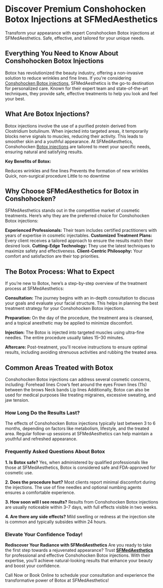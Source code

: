 # Discover Premium Conshohocken Botox Injections at SFMedAesthetics
Transform your appearance with expert Conshohocken Botox injections at SFMedAesthetics. Safe, effective, and tailored for your unique needs.

## Everything You Need to Know About Conshohocken Botox Injections
Botox has revolutionized the beauty industry, offering a non-invasive solution to reduce wrinkles and fine lines. If you're considering [Conshohocken Botox injections](https://sfmedaesthetics.com/services/botox-treatments-service), SFMedAesthetics is the go-to destination for personalized care. Known for their expert team and state-of-the-art techniques, they provide safe, effective treatments to help you look and feel your best.

## What Are Botox Injections?
Botox injections involve the use of a purified protein derived from Clostridium botulinum. When injected into targeted areas, it temporarily blocks nerve signals to muscles, reducing their activity. This leads to smoother skin and a youthful appearance. At SFMedAesthetics, Conshohocken [Botox injections](https://g.page/r/CfFyFw0iYNH-EBM/) are tailored to meet your specific needs, ensuring natural and satisfying results.

**Key Benefits of Botox:**

Reduces wrinkles and fine lines
Prevents the formation of new wrinkles
Quick, non-surgical procedure
Little to no downtime

## Why Choose SFMedAesthetics for Botox in Conshohocken?
SFMedAesthetics stands out in the competitive market of cosmetic treatments. Here’s why they are the preferred choice for Conshohocken Botox injections:

**Experienced Professionals:** Their team includes certified practitioners with years of expertise in cosmetic injectables.
**Customized Treatment Plans:** Every client receives a tailored approach to ensure the results match their desired look.
**Cutting-Edge Technology:** They use the latest techniques to maximize safety and effectiveness.
**Client-Centric Philosophy:** Your comfort and satisfaction are their top priorities.

## The Botox Process: What to Expect
If you’re new to Botox, here’s a step-by-step overview of the treatment process at SFMedAesthetics:

**Consultation:** The journey begins with an in-depth consultation to discuss your goals and evaluate your facial structure. This helps in planning the best treatment strategy for your Conshohocken Botox injections.

**Preparation:** On the day of the procedure, the treatment area is cleansed, and a topical anesthetic may be applied to minimize discomfort.

**Injection:** The Botox is injected into targeted muscles using ultra-fine needles. The entire procedure usually takes 15–30 minutes.

**Aftercare:** Post-treatment, you'll receive instructions to ensure optimal results, including avoiding strenuous activities and rubbing the treated area.

## Common Areas Treated with Botox
Conshohocken Botox injections can address several cosmetic concerns, including:
Forehead lines
Crow’s feet around the eyes
Frown lines (11s) between the brows
Neck bands
Lip lines
Additionally, Botox can also be used for medical purposes like treating migraines, excessive sweating, and jaw tension.

### How Long Do the Results Last?
The effects of Conshohocken Botox injections typically last between 3 to 6 months, depending on factors like metabolism, lifestyle, and the treated area. Regular follow-up sessions at SFMedAesthetics can help maintain a youthful and refreshed appearance.

### Frequently Asked Questions About Botox
**1. Is Botox safe?**
Yes, when administered by qualified professionals like those at SFMedAesthetics, Botox is considered safe and FDA-approved for cosmetic use.

**2. Does the procedure hurt?**
Most clients report minimal discomfort during the injections. The use of fine needles and optional numbing agents ensures a comfortable experience.

**3. How soon will I see results?**
Results from Conshohocken Botox injections are usually noticeable within 3–7 days, with full effects visible in two weeks.

**4. Are there any side effects?**
Mild swelling or redness at the injection site is common and typically subsides within 24 hours.

### Elevate Your Confidence Today!
**Rediscover Your Radiance with SFMedAesthetics**
Are you ready to take the first step towards a rejuvenated appearance? Trust **[SFMedAesthetics](https://sfmedaesthetics.com/)** for professional and effective Conshohocken Botox injections. With their expertise, you’ll achieve natural-looking results that enhance your beauty and boost your confidence.

Call Now or Book Online to schedule your consultation and experience the transformative power of Botox at SFMedAesthetics!
